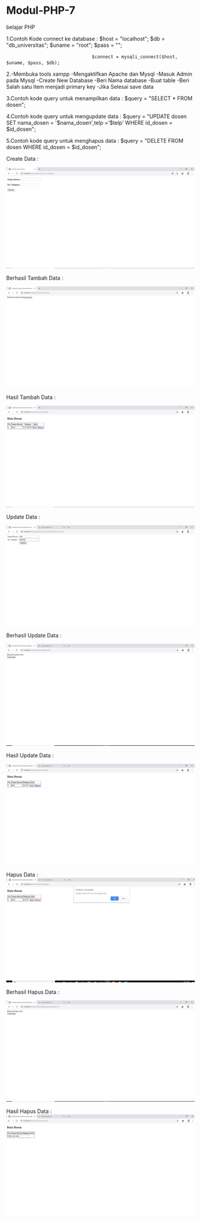 # Modul-PHP-7
belajar PHP

1.Contoh Kode connect ke database : $host = "localhost";
                                    $db = "db_universitas";
                                    $uname = "root";
                                    $pass = "";

                                    $connect = mysqli_connect($host, $uname, $pass, $db);
2.-Membuka tools xampp
  -Mengaktifkan Apache dan Mysql
  -Masuk Admin pada Mysql
  -Create New Database
  -Beri Nama database
  -Buat table
  -Beri Salah satu item menjadi primary key
  -Jika Selesai save data
  
3.Contoh kode query untuk menampilkan data : $query = "SELECT * FROM dosen";

4.Contoh kode query untuk mengupdate data : $query = "UPDATE dosen SET nama_dosen = '$nama_dosen',telp ='$telp' WHERE id_dosen =       $id_dosen";

5.Contoh kode query untuk menghapus data : $query = "DELETE FROM dosen WHERE id_dosen = $id_dosen";

Create Data :

![alt text](https://github.com/Dhimas46/Modul-PHP-7/blob/master/From%20Create%20Data.JPG)

Berhasil Tambah Data :

![alt text](https://github.com/Dhimas46/Modul-PHP-7/blob/master/Berhasil%20Tambah%20Data.JPG)

Hasil Tambah Data :

![alt text](https://github.com/Dhimas46/Modul-PHP-7/blob/master/Data%20Dosen.JPG)

Update Data :

![alt text](https://github.com/Dhimas46/Modul-PHP-7/blob/master/Update%20data.JPG)

Berhasil Update Data :

![alt text](https://github.com/Dhimas46/Modul-PHP-7/blob/master/Berhasil%20Update%20Data.JPG)

Hasil Update Data :

![alt text](https://github.com/Dhimas46/Modul-PHP-7/blob/master/Hasil%20Update%20Data.JPG)

Hapus Data :
![alt text](https://github.com/Dhimas46/Modul-PHP-7/blob/master/Hapus%20Data.JPG)

Berhasil Hapus Data :

![alt text](https://github.com/Dhimas46/Modul-PHP-7/blob/master/berhasil%20hapus%20Data.JPG)

Hasil Hapus Data :
![alt text](https://github.com/Dhimas46/Modul-PHP-7/blob/master/Hasil%20Akhir%20Hapus%20Data.JPG)










